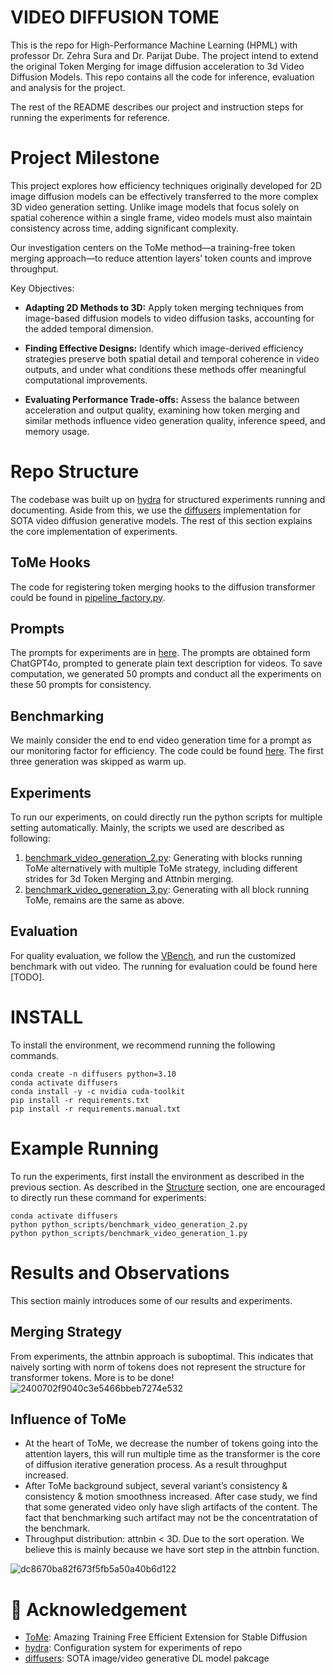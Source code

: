 # VIDEO DIFFUSION TOME
This is the repo for High-Performance Machine Learning (HPML) with professor Dr. Zehra Sura and Dr. Parijat Dube. The project intend to extend the original Token Merging for image diffusion acceleration to 3d Video Diffusion Models. This repo contains all the code for inference, evaluation and analysis for the project.

The rest of the README describes our project and instruction steps for running the experiments for reference.

# Project Milestone

This project explores how efficiency techniques originally developed for 2D image diffusion models can be effectively transferred to the more complex 3D video generation setting. Unlike image models that focus solely on spatial coherence within a single frame, video models must also maintain consistency across time, adding significant complexity.

Our investigation centers on the ToMe method—a training-free token merging approach—to reduce attention layers’ token counts and improve throughput.

Key Objectives:

- **Adapting 2D Methods to 3D:**
Apply token merging techniques from image-based diffusion models to video diffusion tasks, accounting for the added temporal dimension.

- **Finding Effective Designs:**
Identify which image-derived efficiency strategies preserve both spatial detail and temporal coherence in video outputs, and under what conditions these methods offer meaningful computational improvements.

- **Evaluating Performance Trade-offs:**
Assess the balance between acceleration and output quality, examining how token merging and similar methods influence video generation quality, inference speed, and memory usage.

# Repo Structure
The codebase was built up on [hydra](https://github.com/facebookresearch/hydra) for structured experiments running and documenting. Aside from this, we use the [diffusers](https://github.com/huggingface/diffusers) implementation for SOTA video diffusion generative models. The rest of this section explains the core implementation of experiments.

## ToMe Hooks
The code for registering token merging hooks to the diffusion transformer could be found in [pipeline_factory.py](https://github.com/ermu2001/video_diffusion_tome_hpml_course_project/blob/video_main/accediff/utils/factory/pipeline_factory.py).

## Prompts
The prompts for experiments are in [here](https://github.com/ermu2001/video_diffusion_tome_hpml_course_project/blob/video_main/static/prompts/20241130_open_chatgpt4o_videos.txt). The prompts are obtained form ChatGPT4o, prompted to generate plain text description for videos. To save computation, we generated 50 prompts and conduct all the experiments on these 50 prompts for consistency.

## Benchmarking
We mainly consider the end to end video generation time for a prompt as our monitoring factor for efficiency. The code could be found [here](https://github.com/ermu2001/video_diffusion_tome_hpml_course_project/blob/video_main/accediff/utils/utils.py#L21C1-L43C22). The first three generation was skipped as warm up.

## Experiments
To run our experiments, on could directly run the python scripts for multiple setting automatically. Mainly, the scripts we used are described as following:
1. [benchmark_video_generation_2.py](https://github.com/ermu2001/video_diffusion_tome_hpml_course_project/blob/video_main/python_scripts/benchmark_video_generation_2.py): Generating with blocks running ToMe alternatively with multiple ToMe strategy, including different strides for 3d Token Merging and Attnbin merging.
2. [benchmark_video_generation_3.py](https://github.com/ermu2001/video_diffusion_tome_hpml_course_project/blob/video_main/python_scripts/benchmark_video_generation_3.py): Generating with all block running ToMe, remains are the same as above.

## Evaluation
For quality evaluation, we follow the [VBench](https://github.com/Vchitect/VBench), and run the customized benchmark with out video. The running for evaluation could be found here [TODO].

# INSTALL
To install the environment, we recommend running the following commands.

```shell
conda create -n diffusers python=3.10
conda activate diffusers
conda install -y -c nvidia cuda-toolkit
pip install -r requirements.txt
pip install -r requirements.manual.txt
```
# Example Running
To run the experiments, first install the environment as described in the previous section. As described in the [Structure](https://github.com/ermu2001/video_diffusion_tome_hpml_course_project/edit/main/README.md#experiments) section, one are encouraged to directly run these command for experiments:
```shell
conda activate diffusers
python python_scripts/benchmark_video_generation_2.py
python python_scripts/benchmark_video_generation_1.py
```
# Results and Observations  
This section mainly introduces some of our results and experiments.
## Merging Strategy
From experiments, the attnbin approach is suboptimal. This indicates that naively sorting with norm of tokens does not represent the structure for transformer tokens. More is to be done!
![2400702f9040c3e5466bbeb7274e532](https://github.com/user-attachments/assets/47aabfd0-5735-4f6e-bc27-27128e00e67f)

## Influence of ToMe
- At the heart of ToMe, we decrease the number of tokens going into the attention layers, this will run multiple time as the transformer is the core of diffusion iterative generation process. As a result throughput increased.
- After ToMe background subject, several variant’s consistency & consistency & motion smoothness increased. After case study, we find that some generated video only have sligh artifacts of the content. The fact that benchmarking such artifact may not be the concentratation of the benchmark. 
- Throughput distribution: attnbin < 3D. Due to the sort operation. We believe this is mainly because we have sort step in the attnbin function.

![dc8670ba82f673f5fb5a50a40b6d122](https://github.com/user-attachments/assets/cff07ac8-3b00-47ef-bf92-82cfdb4e0151)

# 💫 Acknowledgement

- [ToMe](https://github.com/dbolya/tomesd): Amazing Training Free Efficient Extension for Stable Diffusion
- [hydra](https://github.com/facebookresearch/hydra): Configuration system for experiments of repo
- [diffusers](https://github.com/huggingface/diffusers): SOTA image/video generative DL model pakcage
